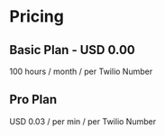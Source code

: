 # Pricing

## Basic Plan - USD 0.00 
100 hours / month / per Twilio Number

## Pro Plan
USD 0.03 / per min / per Twilio Number
